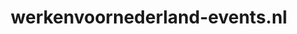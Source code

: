 ---
layout: post
title:  "werkenvoornederland-events.nl"
internal_url:  "/dutchgov/werkenvoornederland-events.nl.html"
categories: dutchgov
---